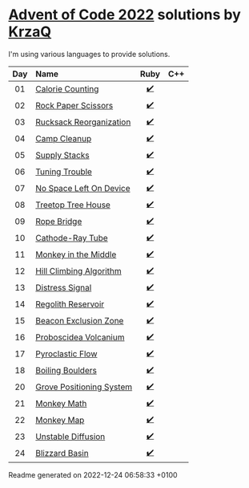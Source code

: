 [Advent of Code 2022](https://adventofcode.com) solutions by [KrzaQ][kq]
========================

I'm using various languages to provide solutions.

| Day | Name | Ruby | C++ |
|:---:|:---|:---:|:---:|
| 01 | [Calorie Counting][day01] | [:heavy_check_mark:](solutions/day01/main.rb) |  |
| 02 | [Rock Paper Scissors][day02] | [:heavy_check_mark:](solutions/day02/main.rb) |  |
| 03 | [Rucksack Reorganization][day03] | [:heavy_check_mark:](solutions/day03/main.rb) |  |
| 04 | [Camp Cleanup][day04] | [:heavy_check_mark:](solutions/day04/main.rb) |  |
| 05 | [Supply Stacks][day05] | [:heavy_check_mark:](solutions/day05/main.rb) |  |
| 06 | [Tuning Trouble][day06] | [:heavy_check_mark:](solutions/day06/main.rb) |  |
| 07 | [No Space Left On Device][day07] | [:heavy_check_mark:](solutions/day07/main.rb) |  |
| 08 | [Treetop Tree House][day08] | [:heavy_check_mark:](solutions/day08/main.rb) |  |
| 09 | [Rope Bridge][day09] | [:heavy_check_mark:](solutions/day09/main.rb) |  |
| 10 | [Cathode-Ray Tube][day10] | [:heavy_check_mark:](solutions/day10/main.rb) |  |
| 11 | [Monkey in the Middle][day11] | [:heavy_check_mark:](solutions/day11/main.rb) |  |
| 12 | [Hill Climbing Algorithm][day12] | [:heavy_check_mark:](solutions/day12/main.rb) |  |
| 13 | [Distress Signal][day13] | [:heavy_check_mark:](solutions/day13/main.rb) |  |
| 14 | [Regolith Reservoir][day14] | [:heavy_check_mark:](solutions/day14/main.rb) |  |
| 15 | [Beacon Exclusion Zone][day15] | [:heavy_check_mark:](solutions/day15/main.rb) |  |
| 16 | [Proboscidea Volcanium][day16] | [:heavy_check_mark:](solutions/day16/main.rb) |  |
| 17 | [Pyroclastic Flow][day17] | [:heavy_check_mark:](solutions/day17/main.rb) |  |
| 18 | [Boiling Boulders][day18] | [:heavy_check_mark:](solutions/day18/main.rb) |  |
| 20 | [Grove Positioning System][day20] | [:heavy_check_mark:](solutions/day20/main.rb) |  |
| 21 | [Monkey Math][day21] | [:heavy_check_mark:](solutions/day21/main.rb) |  |
| 22 | [Monkey Map][day22] | [:heavy_check_mark:](solutions/day22/main.rb) |  |
| 23 | [Unstable Diffusion][day23] | [:heavy_check_mark:](solutions/day23/main.rb) |  |
| 24 | [Blizzard Basin][day24] | [:heavy_check_mark:](solutions/day24/main.rb) |  |

[day01]: https://adventofcode.com/2022/day/1
[day02]: https://adventofcode.com/2022/day/2
[day03]: https://adventofcode.com/2022/day/3
[day04]: https://adventofcode.com/2022/day/4
[day05]: https://adventofcode.com/2022/day/5
[day06]: https://adventofcode.com/2022/day/6
[day07]: https://adventofcode.com/2022/day/7
[day08]: https://adventofcode.com/2022/day/8
[day09]: https://adventofcode.com/2022/day/9
[day10]: https://adventofcode.com/2022/day/10
[day11]: https://adventofcode.com/2022/day/11
[day12]: https://adventofcode.com/2022/day/12
[day13]: https://adventofcode.com/2022/day/13
[day14]: https://adventofcode.com/2022/day/14
[day15]: https://adventofcode.com/2022/day/15
[day16]: https://adventofcode.com/2022/day/16
[day17]: https://adventofcode.com/2022/day/17
[day18]: https://adventofcode.com/2022/day/18
[day20]: https://adventofcode.com/2022/day/20
[day21]: https://adventofcode.com/2022/day/21
[day22]: https://adventofcode.com/2022/day/22
[day23]: https://adventofcode.com/2022/day/23
[day24]: https://adventofcode.com/2022/day/24

[kq]: https://dev.krzaq.cc

Readme generated on 2022-12-24 06:58:33 +0100
